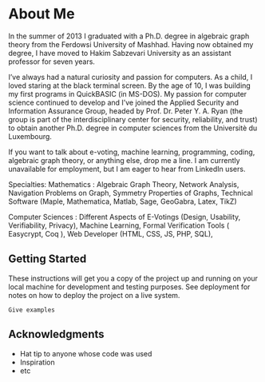 # About Me

In the summer of 2013 I graduated with a Ph.D. degree in algebraic graph theory from the Ferdowsi University of Mashhad. Having now obtained my degree, I have moved to Hakim Sabzevari University as an assistant professor for seven years.

I’ve always had a natural curiosity and passion for computers. As a child, I loved staring at the black terminal screen. By the age of 10, I was building my first programs in QuickBASIC (in MS-DOS). My passion for computer science continued to develop and I’ve joined the Applied Security and Information Assurance Group, headed by Prof. Dr. Peter Y. A. Ryan (the group is part of the interdisciplinary center for security, reliability, and trust) to obtain another Ph.D. degree in computer sciences from the Universitè du Luxembourg.

If you want to talk about e-voting, machine learning, programming, coding, algebraic graph theory, or anything else, drop me a line. I am currently unavailable for employment, but I am eager to hear from LinkedIn users.

Specialties: 
Mathematics : Algebraic Graph Theory, Network Analysis, Navigation Problems on Graph, Symmetry Properties of Graphs, Technical Software (Maple, Mathematica, Matlab, Sage, GeoGabra, Latex, TikZ)


Computer Sciences : Different Aspects of E-Votings (Design, Usability, Verifiability, Privacy), Machine Learning, Formal Verification Tools ( Easycrypt, Coq ), Web Developer (HTML, CSS, JS, PHP, SQL),

## Getting Started

These instructions will get you a copy of the project up and running on your local machine for development and testing purposes. See deployment for notes on how to deploy the project on a live system.


```
Give examples
```

## Acknowledgments

* Hat tip to anyone whose code was used
* Inspiration
* etc

